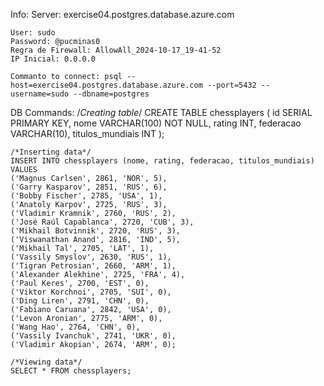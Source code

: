 
Info:
    Server: exercise04.postgres.database.azure.com

    User: sudo
    Password: @pucminas0
    Regra de Firewall: AllowAll_2024-10-17_19-41-52
    IP Inicial: 0.0.0.0

    Commanto to connect: psql --host=exercise04.postgres.database.azure.com --port=5432 --username=sudo --dbname=postgres

DB Commands:
    /*Creating table*/
    CREATE TABLE chessplayers (
        id SERIAL PRIMARY KEY,
        nome VARCHAR(100) NOT NULL,
        rating INT,
        federacao VARCHAR(10),
        titulos_mundiais INT
    );

    /*Inserting data*/
    INSERT INTO chessplayers (nome, rating, federacao, titulos_mundiais) VALUES
    ('Magnus Carlsen', 2861, 'NOR', 5),
    ('Garry Kasparov', 2851, 'RUS', 6),
    ('Bobby Fischer', 2785, 'USA', 1),
    ('Anatoly Karpov', 2725, 'RUS', 3),
    ('Vladimir Kramnik', 2760, 'RUS', 2),
    ('José Raúl Capablanca', 2720, 'CUB', 3),
    ('Mikhail Botvinnik', 2720, 'RUS', 3),
    ('Viswanathan Anand', 2816, 'IND', 5),
    ('Mikhail Tal', 2705, 'LAT', 1),
    ('Vassily Smyslov', 2630, 'RUS', 1),
    ('Tigran Petrosian', 2660, 'ARM', 1),
    ('Alexander Alekhine', 2725, 'FRA', 4),
    ('Paul Keres', 2700, 'EST', 0),
    ('Viktor Korchnoi', 2705, 'SUI', 0),
    ('Ding Liren', 2791, 'CHN', 0),
    ('Fabiano Caruana', 2842, 'USA', 0),
    ('Levon Aronian', 2775, 'ARM', 0),
    ('Wang Hao', 2764, 'CHN', 0),
    ('Vassily Ivanchuk', 2741, 'UKR', 0),
    ('Vladimir Akopian', 2674, 'ARM', 0);

    /*Viewing data*/
    SELECT * FROM chessplayers;

    